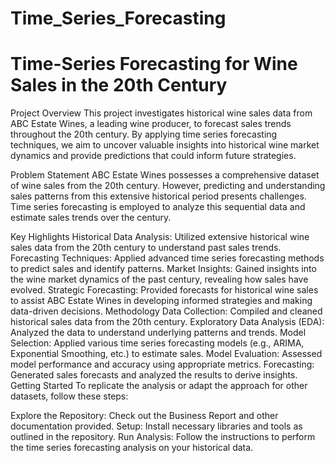 # Time_Series_Forecasting
# Time-Series Forecasting for Wine Sales in the 20th Century
Project Overview
This project investigates historical wine sales data from ABC Estate Wines, a leading wine producer, to forecast sales trends throughout the 20th century. By applying time series forecasting techniques, we aim to uncover valuable insights into historical wine market dynamics and provide predictions that could inform future strategies.

Problem Statement
ABC Estate Wines possesses a comprehensive dataset of wine sales from the 20th century. However, predicting and understanding sales patterns from this extensive historical period presents challenges. Time series forecasting is employed to analyze this sequential data and estimate sales trends over the century.

Key Highlights
Historical Data Analysis: Utilized extensive historical wine sales data from the 20th century to understand past sales trends.
Forecasting Techniques: Applied advanced time series forecasting methods to predict sales and identify patterns.
Market Insights: Gained insights into the wine market dynamics of the past century, revealing how sales have evolved.
Strategic Forecasting: Provided forecasts for historical wine sales to assist ABC Estate Wines in developing informed strategies and making data-driven decisions.
Methodology
Data Collection: Compiled and cleaned historical sales data from the 20th century.
Exploratory Data Analysis (EDA): Analyzed the data to understand underlying patterns and trends.
Model Selection: Applied various time series forecasting models (e.g., ARIMA, Exponential Smoothing, etc.) to estimate sales.
Model Evaluation: Assessed model performance and accuracy using appropriate metrics.
Forecasting: Generated sales forecasts and analyzed the results to derive insights.
Getting Started
To replicate the analysis or adapt the approach for other datasets, follow these steps:

Explore the Repository: Check out the Business Report and other documentation provided.
Setup: Install necessary libraries and tools as outlined in the repository.
Run Analysis: Follow the instructions to perform the time series forecasting analysis on your historical data.
